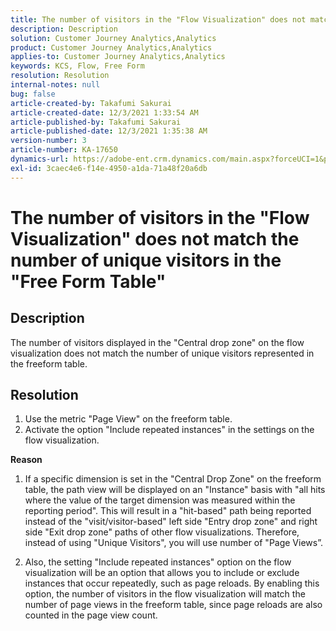 ```yaml
---
title: The number of visitors in the "Flow Visualization" does not match the number of unique visitors in the "Free Form Table"
description: Description
solution: Customer Journey Analytics,Analytics
product: Customer Journey Analytics,Analytics
applies-to: Customer Journey Analytics,Analytics
keywords: KCS, Flow, Free Form
resolution: Resolution
internal-notes: null
bug: false
article-created-by: Takafumi Sakurai
article-created-date: 12/3/2021 1:33:54 AM
article-published-by: Takafumi Sakurai
article-published-date: 12/3/2021 1:35:38 AM
version-number: 3
article-number: KA-17650
dynamics-url: https://adobe-ent.crm.dynamics.com/main.aspx?forceUCI=1&pagetype=entityrecord&etn=knowledgearticle&id=2199330f-d953-ec11-8c62-00224804e3cb
exl-id: 3caec4e6-f14e-4950-a1da-71a48f20a6db
---
```

# The number of visitors in the "Flow Visualization" does not match the number of unique visitors in the "Free Form Table"

## Description

The number of visitors displayed in the "Central drop zone" on the flow visualization does not match the number of unique visitors represented in the freeform table. 

## Resolution


1. Use the metric "Page View" on the freeform table. 
 2. Activate the option "Include repeated instances" in the settings on the flow visualization.

<b>Reason</b>

1. If a specific dimension is set in the "Central Drop Zone" on the freeform table, the path view will be displayed on an "Instance" basis with "all hits where the value of the target dimension was measured within the reporting period". This will result in a "hit-based" path being reported instead of the "visit/visitor-based" left side "Entry drop zone" and right side "Exit drop zone" paths of other flow visualizations. Therefore, instead of using "Unique Visitors", you will use number of "Page Views”.

2. Also, the setting "Include repeated instances" option on the flow visualization will be an option that allows you to include or exclude instances that occur repeatedly, such as page reloads. By enabling this option, the number of visitors in the flow visualization will match the number of page views in the freeform table, since page reloads are also counted in the page view count.
